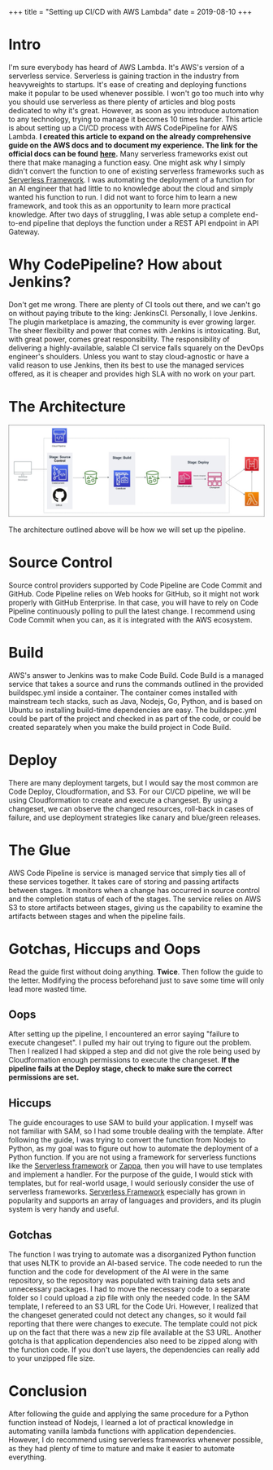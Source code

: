 +++
title = "Setting up CI/CD with AWS Lambda"
date = 2019-08-10
+++
# Intro

I'm sure everybody has heard of AWS Lambda. It's AWS's version of a serverless service. Serverless is gaining traction in the industry from heavyweights to startups. It's ease of creating and deploying functions make it popular to be used whenever possible. I won't go too much into why you should use serverless as there plenty of articles and blog posts dedicated to why it's great. However, as soon as you introduce automation to any technology, trying to manage it becomes 10 times harder. This article is about setting up a CI/CD process with AWS CodePipeline for AWS Lambda. **I created this article to expand on the already comprehensive guide on the AWS docs and to document my experience. The link for the official docs can be found** [**here**](https://docs.aws.amazon.com/lambda/latest/dg/build-pipeline.html)**.** Many serverless frameworks exist out there that make managing a function easy. One might ask why I simply didn't convert the function to one of existing serverless frameworks such as [Serverless Framework](https://serverless.com/framework/). I was automating the deployment of a function for an AI engineer that had little to no knowledge about the cloud and simply wanted his function to run. I did not want to force him to learn a new framework, and took this as an opportunity to learn more practical knowledge. After two days of struggling, I was able setup a complete end-to-end pipeline that deploys the function under a REST API endpoint in API Gateway.

# Why CodePipeline? How about Jenkins?

Don't get me wrong. There are plenty of CI tools out there, and we can't go on without paying tribute to the king: JenkinsCI. Personally, I love Jenkins. The plugin marketplace is amazing, the community is ever growing larger. The sheer flexibility and power that comes with Jenkins is intoxicating. But, with great power, comes great responsibility. The responsibility of delivering a highly-available, salable CI service falls squarely on the DevOps engineer's shoulders. Unless you want to stay cloud-agnostic or have a valid reason to use Jenkins, then its best to use the managed services offered, as it is cheaper and provides high SLA with no work on your part. 

# The Architecture

![Lambda CI/CD Diagram](/static/lambda-cicd.jpg "Lambda CI/CD Architecture")

The architecture outlined above will be how we will set up the pipeline.

# Source Control

Source control providers supported by Code Pipeline are Code Commit and GitHub. Code Pipeline relies on Web hooks for GitHub, so it might not work properly with GitHub Enterprise. In that case, you will have to rely on Code Pipeline continuously polling to pull the latest change. I recommend using Code Commit when you can, as it is integrated with the AWS ecosystem.

# Build

AWS's answer to Jenkins was to make Code Build. Code Build is a managed service that takes a source and runs the commands outlined in the provided buildspec.yml inside a container. The container comes installed with mainstream tech stacks, such as Java, Nodejs, Go, Python, and is based on Ubuntu so installing build-time dependencies are easy. The buildspec.yml could be part of the project and checked in as part of the code, or could be created separately when you make the build project in Code Build. 

# Deploy

There are many deployment targets, but I would say the most common are Code Deploy, Cloudformation, and S3. For our CI/CD pipeline, we will be using Cloudformation to create and execute a changeset. By using a changeset, we can observe the changed resources, roll-back in cases of failure, and use deployment strategies like canary and blue/green releases.

# The Glue

AWS Code Pipeline is service is managed service that simply ties all of these services together. It takes care of storing and passing artifacts between stages. It monitors when a change has occurred in source control and the completion status of each of the stages. The service relies on AWS S3 to store artifacts between stages, giving us the capability to examine the artifacts between stages and when the pipeline fails. 

# Gotchas, Hiccups and Oops

Read the guide first without doing anything. **Twice**. Then follow the guide to the letter. Modifying the process beforehand just to save some time will only lead more wasted time.

## Oops

After setting up the pipeline, I encountered an error saying "failure to execute changeset". I pulled my hair out trying to figure out the problem. Then I realized I had skipped a step and did not give the role being used by Cloudformation enough permissions to execute the changeset. **If the pipeline fails at the Deploy stage, check to make sure the correct permissions are set.** 

## Hiccups

The guide encourages to use SAM to build your application. I myself was not familiar with SAM, so I had some trouble dealing with the template. After following the guide, I was trying to convert the function from Nodejs to Python, as my goal was to figure out how to automate the deployment of a Python function. If you are not using a framework for serverless functions like the [Serverless framework](https://serverless.com/framework/) or [Zappa](https://github.com/Miserlou/Zappa), then you will have to use templates and implement a handler. For the purpose of the guide, I would stick with templates, but for real-world usage, I would seriously consider the use of serverless frameworks. [Serverless Framework](https://serverless.com/framework/) especially has grown in popularity and supports an array of languages and providers, and its plugin system is very handy and useful.

## Gotchas

The function I was trying to automate was a disorganized Python function that uses NLTK to provide an AI-based service. The code needed to run the function and the code for development of the AI were in the same repository, so the repository was populated with training data sets and unnecessary packages. I had to move the necessary code to a separate folder so I could upload a zip file with only the needed code. In the SAM template, I refereed to an S3 URL for the Code Uri. However, I realized that the changeset generated could not detect any changes, so it would fail reporting that there were changes to execute. The template could not pick up on the fact that there was a new zip file available at the S3 URL. Another gotcha is that application dependencies also need to be zipped along with the function code. If you don't use layers, the dependencies can really add to your unzipped file size.

# Conclusion

After following the guide and applying the same procedure for a Python function instead of Nodejs, I learned a lot of practical knowledge in automating vanilla lambda functions with application dependencies. However, I do recommend using serverless frameworks whenever possible, as they had plenty of time to mature and make it easier to automate everything.
